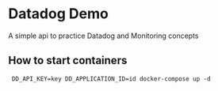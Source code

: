 # Datadog Demo
A simple api to practice Datadog and Monitoring concepts

## How to start containers
```shell
 DD_API_KEY=key DD_APPLICATION_ID=id docker-compose up -d
```